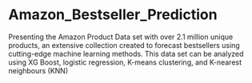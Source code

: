 # Amazon_Bestseller_Prediction
Presenting the Amazon Product Data set with over 2.1 million unique products, an extensive collection created to forecast bestsellers using cutting-edge machine learning methods. This data set can be analyzed using XG Boost, logistic regression, K-means clustering, and K-nearest neighbours (KNN)
